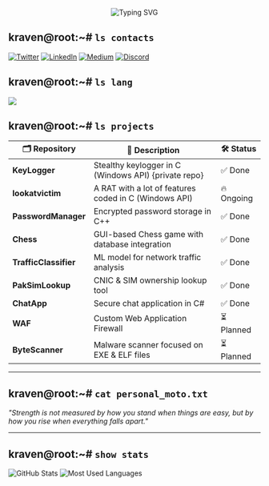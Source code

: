 <p align="center">
  <img src="https://readme-typing-svg.demolab.com?font=Fira+Code&size=28&pause=200&color=00FF00&center=true&vCenter=true&random=false&width=500&lines= 0kraven | justanormalguy.;Malware+Developer;CTF+Player;Reverse+Engineer;Exploit+Developer;Penetester;Programmer" alt="Typing SVG" />
</p>


## kraven@root:~# `ls contacts`

<p align="left">
  <a href="https://twitter.com/@echomekaber"><img src="https://img.shields.io/badge/instagram-%231DA1F2.svg?style=for-the-badge&logo=instagram&logoColor=white" alt="Twitter"></a>
  <a href="https://www.linkedin.com/in/kxor_59179"><img src="https://img.shields.io/badge/LinkedIn-%230077B5.svg?style=for-the-badge&logo=linkedin&logoColor=white" alt="LinkedIn"></a>
  <a href="https://medium.com/@kabeercybersec"><img src="https://img.shields.io/badge/Medium-%23000000.svg?style=for-the-badge&logo=medium&logoColor=white" alt="Medium"></a>
  <a href="https://discord.com/users/0xkabeer"><img src="https://img.shields.io/badge/Discord-%237289DA.svg?style=for-the-badge&logo=discord&logoColor=white" alt="Discord"></a>
</p>


## kraven@root:~# `ls lang`

<p align="left">
  <img src="https://skillicons.dev/icons?i=bash,c,cpp,cs,java,python,mysql,git,linux" />
</p>




## kraven@root:~# `ls projects`

| 🗂 Repository                     | 📜 Description                                                | 🛠 Status |
|----------------------------------|----------------------------------------------------------------|-----------|
| **KeyLogger**                    | Stealthy keylogger in C (Windows API) {private repo}           | ✅ Done  |
| **lookatvictim**                 | A RAT with a lot of features coded in C (Windows API)          | 🔥 Ongoing |
| **PasswordManager**              | Encrypted password storage in C++                              | ✅ Done  |
| **Chess**                        | GUI-based Chess game with database integration                 | ✅ Done  |
| **TrafficClassifier**            | ML model for network traffic analysis                          | ✅ Done  |
| **PakSimLookup**                 | CNIC & SIM ownership lookup tool                               | ✅ Done  |
| **ChatApp**                      | Secure chat application in C#                                  | ✅ Done  |
| **WAF**                          | Custom Web Application Firewall                                | ⏳ Planned |
| **ByteScanner**                  | Malware scanner focused on EXE & ELF files                     | ⏳ Planned |

---

## kraven@root:~# `cat personal_moto.txt`
_"Strength is not measured by how you stand when things are easy, but by how you rise when everything falls apart."_

---
## kraven@root:~# `show stats`

![GitHub Stats](https://github-readme-stats.vercel.app/api?username=0kraven&show_icons=true&theme=chartreuse-dark&hide_border=true)
![Most Used Languages](https://github-readme-stats.vercel.app/api/top-langs/?username=0kraven&layout=compact&theme=chartreuse-dark&hide_border=true)
